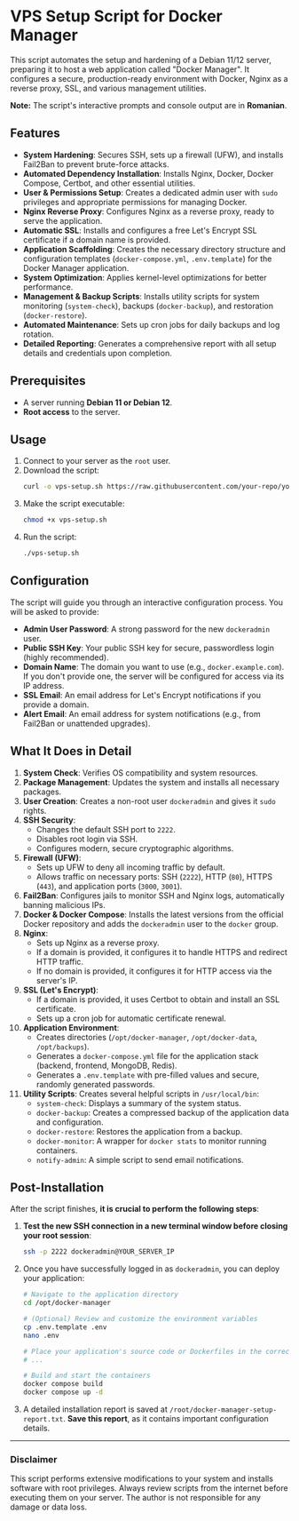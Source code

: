 # VPS Setup Script for Docker Manager

This script automates the setup and hardening of a Debian 11/12 server, preparing it to host a web application called "Docker Manager". It configures a secure, production-ready environment with Docker, Nginx as a reverse proxy, SSL, and various management utilities.

**Note:** The script's interactive prompts and console output are in **Romanian**.

## Features

-   **System Hardening**: Secures SSH, sets up a firewall (UFW), and installs Fail2Ban to prevent brute-force attacks.
-   **Automated Dependency Installation**: Installs Nginx, Docker, Docker Compose, Certbot, and other essential utilities.
-   **User & Permissions Setup**: Creates a dedicated admin user with `sudo` privileges and appropriate permissions for managing Docker.
-   **Nginx Reverse Proxy**: Configures Nginx as a reverse proxy, ready to serve the application.
-   **Automatic SSL**: Installs and configures a free Let's Encrypt SSL certificate if a domain name is provided.
-   **Application Scaffolding**: Creates the necessary directory structure and configuration templates (`docker-compose.yml`, `.env.template`) for the Docker Manager application.
-   **System Optimization**: Applies kernel-level optimizations for better performance.
-   **Management & Backup Scripts**: Installs utility scripts for system monitoring (`system-check`), backups (`docker-backup`), and restoration (`docker-restore`).
-   **Automated Maintenance**: Sets up cron jobs for daily backups and log rotation.
-   **Detailed Reporting**: Generates a comprehensive report with all setup details and credentials upon completion.

## Prerequisites

-   A server running **Debian 11 or Debian 12**.
-   **Root access** to the server.

## Usage

1.  Connect to your server as the `root` user.
2.  Download the script:
    ```bash
    curl -o vps-setup.sh https://raw.githubusercontent.com/your-repo/your-project/main/vps-setup.sh # Replace with the actual raw URL
    ```
3.  Make the script executable:
    ```bash
    chmod +x vps-setup.sh
    ```
4.  Run the script:
    ```bash
    ./vps-setup.sh
    ```

## Configuration

The script will guide you through an interactive configuration process. You will be asked to provide:

-   **Admin User Password**: A strong password for the new `dockeradmin` user.
-   **Public SSH Key**: Your public SSH key for secure, passwordless login (highly recommended).
-   **Domain Name**: The domain you want to use (e.g., `docker.example.com`). If you don't provide one, the server will be configured for access via its IP address.
-   **SSL Email**: An email address for Let's Encrypt notifications if you provide a domain.
-   **Alert Email**: An email address for system notifications (e.g., from Fail2Ban or unattended upgrades).

## What It Does in Detail

1.  **System Check**: Verifies OS compatibility and system resources.
2.  **Package Management**: Updates the system and installs all necessary packages.
3.  **User Creation**: Creates a non-root user `dockeradmin` and gives it `sudo` rights.
4.  **SSH Security**:
    -   Changes the default SSH port to `2222`.
    -   Disables root login via SSH.
    -   Configures modern, secure cryptographic algorithms.
5.  **Firewall (UFW)**:
    -   Sets up UFW to deny all incoming traffic by default.
    -   Allows traffic on necessary ports: SSH (`2222`), HTTP (`80`), HTTPS (`443`), and application ports (`3000`, `3001`).
6.  **Fail2Ban**: Configures jails to monitor SSH and Nginx logs, automatically banning malicious IPs.
7.  **Docker & Docker Compose**: Installs the latest versions from the official Docker repository and adds the `dockeradmin` user to the `docker` group.
8.  **Nginx**:
    -   Sets up Nginx as a reverse proxy.
    -   If a domain is provided, it configures it to handle HTTPS and redirect HTTP traffic.
    -   If no domain is provided, it configures it for HTTP access via the server's IP.
9.  **SSL (Let's Encrypt)**:
    -   If a domain is provided, it uses Certbot to obtain and install an SSL certificate.
    -   Sets up a cron job for automatic certificate renewal.
10. **Application Environment**:
    -   Creates directories (`/opt/docker-manager`, `/opt/docker-data`, `/opt/backups`).
    -   Generates a `docker-compose.yml` file for the application stack (backend, frontend, MongoDB, Redis).
    -   Generates a `.env.template` with pre-filled values and secure, randomly generated passwords.
11. **Utility Scripts**: Creates several helpful scripts in `/usr/local/bin`:
    -   `system-check`: Displays a summary of the system status.
    -   `docker-backup`: Creates a compressed backup of the application data and configuration.
    -   `docker-restore`: Restores the application from a backup.
    -   `docker-monitor`: A wrapper for `docker stats` to monitor running containers.
    -   `notify-admin`: A simple script to send email notifications.

## Post-Installation

After the script finishes, **it is crucial to perform the following steps**:

1.  **Test the new SSH connection in a new terminal window before closing your root session**:
    ```bash
    ssh -p 2222 dockeradmin@YOUR_SERVER_IP
    ```
2.  Once you have successfully logged in as `dockeradmin`, you can deploy your application:
    ```bash
    # Navigate to the application directory
    cd /opt/docker-manager

    # (Optional) Review and customize the environment variables
    cp .env.template .env
    nano .env

    # Place your application's source code or Dockerfiles in the correct directories
    # ...

    # Build and start the containers
    docker compose build
    docker compose up -d
    ```

3.  A detailed installation report is saved at `/root/docker-manager-setup-report.txt`. **Save this report**, as it contains important configuration details.

---

### **Disclaimer**

This script performs extensive modifications to your system and installs software with root privileges. Always review scripts from the internet before executing them on your server. The author is not responsible for any damage or data loss.
